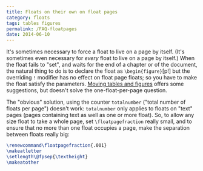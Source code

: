 ```yaml
---
title: Floats on their own on float pages
category: floats
tags: tables figures
permalink: /FAQ-floatpages
date: 2014-06-10
---
```


It's sometimes necessary to force a float to live on a page by itself.
(It's sometimes even necessary for _every_ float to live on a
page by itself.)  When the float fails to "set", and waits for the end
of a chapter or of the document, the natural thing to do is to declare
the float as
  `\begin{figure}`[p!]
but the overriding `!` modifier has no effect on float page floats; so
you have to make the float satisfy the parameters.
[Moving tables and figures](FAQ-floats) offers some
suggestions, but doesn't solve the one-float-per-page question.

The "obvious" solution, using the counter `totalnumber`
("total number of floats per page") doesn't work:
`totalnumber` only applies to floats on "text" pages (pages
containing text as well as one or more float).  So, to allow any
size float to take a whole page, set `\floatpagefraction` really
small, and to ensure that no more than one float occupies a page, make
the separation between floats really big:
```latex
\renewcommand\floatpagefraction{.001}
\makeatletter
\setlength\@fpsep{\textheight}
\makeatother
```

